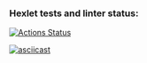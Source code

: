### Hexlet tests and linter status:
[![Actions Status](https://github.com/Spring-Silver-Bird/python-project-50/actions/workflows/hexlet-check.yml/badge.svg)](https://github.com/Spring-Silver-Bird/python-project-50/actions)


[![asciicast](https://asciinema.org/a/jxGjebUK4rq4BFTIQajrEZJM8.svg)](https://asciinema.org/a/jxGjebUK4rq4BFTIQajrEZJM8)